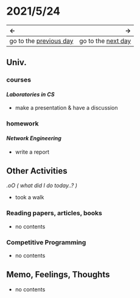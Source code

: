 # 2021/5/24
|←|→|
|:---|---:|
go to the [previous day](./23rd.md) | go to the [next day](./25th.md)

## Univ.
### courses
#### *Laboratories in CS*
- make a presentation & have a discussion

### homework
#### *Network Engineering*
- write a report

## Other Activities
*.oO ( what did I do today..? )*
- took a walk

### Reading papers, articles, books
- no contents

### Competitive Programming
- no contents

## Memo, Feelings, Thoughts
- no contents
